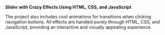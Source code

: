 **Slider with Crazy Effects Using HTML, CSS, and JavaScript**

The project also includes cool animations for transitions when clicking navigation buttons. All effects are handled purely through HTML, CSS, and JavaScript, providing an interactive and visually appealing experience.
